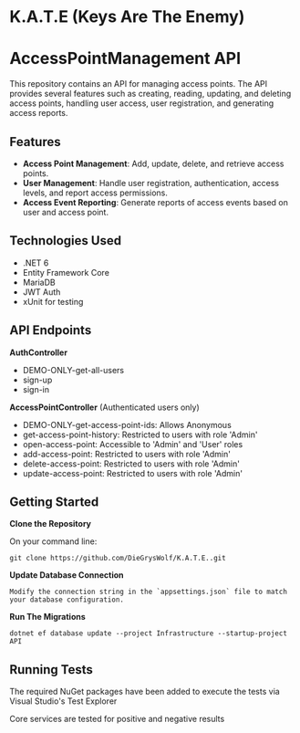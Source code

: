 # K.A.T.E (Keys Are The Enemy)
# AccessPointManagement API

This repository contains an API for managing access points. The API provides several features such as creating, reading, updating, and deleting access points, handling user access, user registration, and generating access reports.

## Features

- **Access Point Management**: Add, update, delete, and retrieve access points.
- **User Management**: Handle user registration, authentication, access levels, and report access permissions.
- **Access Event Reporting**: Generate reports of access events based on user and access point.

## Technologies Used

- .NET 6
- Entity Framework Core
- MariaDB
- JWT Auth
- xUnit for testing

## API Endpoints

**AuthController**
- DEMO-ONLY-get-all-users
- sign-up
- sign-in

**AccessPointController** (Authenticated users only)
- DEMO-ONLY-get-access-point-ids: Allows Anonymous
- get-access-point-history: Restricted to users with role 'Admin'
- open-access-point: Accessible to 'Admin' and 'User' roles
- add-access-point: Restricted to users with role 'Admin'
- delete-access-point: Restricted to users with role 'Admin'
- update-access-point: Restricted to users with role 'Admin'

## Getting Started

**Clone the Repository**

On your command line:

    git clone https://github.com/DieGrysWolf/K.A.T.E..git

**Update Database Connection**

    Modify the connection string in the `appsettings.json` file to match your database configuration.

**Run The Migrations**

    dotnet ef database update --project Infrastructure --startup-project API

## Running Tests

The required NuGet packages have been added to execute the tests via Visual Studio's Test Explorer

Core services are tested for positive and negative results
